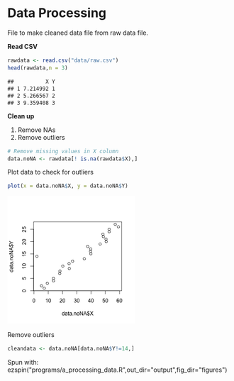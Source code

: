 


# Data Processing

File to make cleaned data file from raw data file.

**Read CSV**


```r
rawdata <- read.csv("data/raw.csv")
head(rawdata,n = 3)
```

```
##          X Y
## 1 7.214992 1
## 2 5.266567 2
## 3 9.359408 3
```

**Clean up**

1. Remove NAs
2. Remove outliers


```r
# Remove missing values in X column
data.noNA <- rawdata[! is.na(rawdata$X),]
```

Plot data to check for outliers


```r
plot(x = data.noNA$X, y = data.noNA$Y)
```

![plot of chunk outlierCheck](figures//outlierCheck-1.png)

Remove outliers


```r
cleandata <- data.noNA[data.noNA$Y!=14,]
```

Spun with:
ezspin("programs/a_processing_data.R",out_dir="output",fig_dir="figures")
